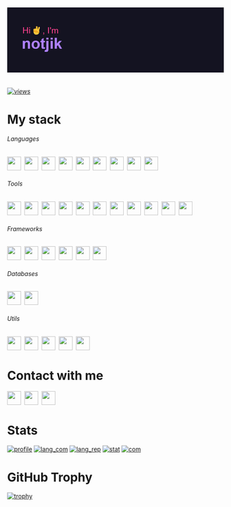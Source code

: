 ###### [![image](header.png)](header.png)
###### [![views](https://komarev.com/ghpvc/?username=notjik&color=fe428e&style=flat)](https://komarev.com/ghpvc/?username=notjik&color=bf91f3&style=flat)


# My stack

###### Languages
<p class="languages">
<a href="https://python.org/"><img height="32" width="32" src="https://cdn.simpleicons.org/python/fe428e"/></a>&nbsp;
<a href="https://iso.org/standard/74528.html"><img height="32" width="32" src="https://cdn.simpleicons.org/c/fe428e"/></a>&nbsp;
<a href="https://isocpp.org/"><img height="32" width="32" src="https://cdn.simpleicons.org/cplusplus/fe428e"/></a>&nbsp;
<a href="https://dotnet.microsoft.com/en-us/languages/csharp"><img height="32" width="32" src="https://cdn.simpleicons.org/csharp/fe428e"/></a>&nbsp;
<a href="https://developer.mozilla.org/en-US/docs/Web/JavaScript"><img height="32" width="32" src="https://cdn.simpleicons.org/javascript/fe428e"/></a>&nbsp;
<a href="https://java.com/"><img height="32" width="32" src="https://cdn.simpleicons.org/openjdk/fe428e"/></a>&nbsp;
<a href="https://kotlinlang.org/"><img height="32" width="32" src="https://cdn.simpleicons.org/kotlin/fe428e"/></a>&nbsp;
<a href="https://w3.org/html/"><img height="32" width="32" src="https://cdn.simpleicons.org/html5/fe428e"/></a>&nbsp;
<a href="https://w3.org/Style/CSS/"><img height="32" width="32" src="https://cdn.simpleicons.org/css3/fe428e"/></a>&nbsp;
</p>

###### Tools
<p class="tools">
<a href="https://git-scm.com/"><img height="32" width="32" src="https://cdn.simpleicons.org/git/fe428e"/></a>&nbsp;
<a href="https://docker.com/"><img height="32" width="32" src="https://cdn.simpleicons.org/docker/fe428e"/></a>&nbsp;
<a href="https://ubuntu.com/"><img height="32" width="32" src="https://cdn.simpleicons.org/ubuntu/fe428e"/></a>&nbsp;
<a href="https://microsoft.com/en-us/windows/windows-11"><img height="32" width="32" src="https://cdn.simpleicons.org/windows11/fe428e"/></a>&nbsp;
<a href="https://jetbrains.com/pycharm/"><img height="32" width="32" src="https://cdn.simpleicons.org/pycharm/fe428e"/></a>&nbsp;
<a href="https://jetbrains.com/pycharm/"><img height="32" width="32" src="https://cdn.simpleicons.org/intellijidea/fe428e"/></a>&nbsp;
<a href="https://code.visualstudio.com/"><img height="32" width="32" src="https://cdn.simpleicons.org/androidstudio/fe428e"/></a>&nbsp;
<a href="https://visualstudio.microsoft.com/"><img height="32" width="32" src="https://cdn.simpleicons.org/visualstudio/fe428e"/></a>&nbsp;
<a href="https://code.visualstudio.com/"><img height="32" width="32" src="https://cdn.simpleicons.org/visualstudiocode/fe428e"/></a>&nbsp;
<a href="https://figma.com/"><img height="32" width="32" src="https://cdn.simpleicons.org/figma/fe428e"/></a>&nbsp;
<a href="https://postman.com/"><img height="32" width="32" src="https://cdn.simpleicons.org/postman/fe428e"/></a>&nbsp;
</p>

###### Frameworks
<p class="frameworks">
<a href="https://djangoproject.com/"><img height="32" width="32" src="https://cdn.simpleicons.org/django/fe428e"/></a>&nbsp;
<a href="https://qt.io/"><img height="32" width="32" src="https://cdn.simpleicons.org/qt/fe428e"/></a>&nbsp;
<a href="https://flask.palletsprojects.com/"><img height="32" width="32" src="https://cdn.simpleicons.org/flask/fe428e"/></a>&nbsp;
<a href="https://getbootstrap.com/"><img height="32" width="32" src="https://cdn.simpleicons.org/bootstrap/fe428e"/></a>&nbsp;
<a href="https://nodejs.org/"><img height="32" width="32" src="https://cdn.simpleicons.org/node.js/fe428e"/></a>&nbsp;
<a href="https://dotnet.microsoft.com/"><img height="32" width="32" src="https://cdn.simpleicons.org/dotnet/fe428e"/></a>&nbsp;
</p>

###### Databases
<p class="databases">
<a href="https://postgresql.org/"><img height="32" width="32" src="https://cdn.simpleicons.org/postgresql/fe428e"/></a>&nbsp;
<a href="https://sqlite.org/"><img height="32" width="32" src="https://cdn.simpleicons.org/sqlite/fe428e"/></a>&nbsp;
</p>

###### Utils
<p class="utils">
<a href="https://mozilla.org/"><img height="32" width="32" src="https://cdn.simpleicons.org/mozilla/fe428e"/></a>&nbsp;
<a href="https://dotenv.org/"><img height="32" width="32" src="https://cdn.simpleicons.org/dotenv/fe428e"/></a>&nbsp;
<a href="https://ckeditor.com/"><img height="32" width="32" src="https://cdn.simpleicons.org/ckeditor4/fe428e"/></a>&nbsp;
<a href="https://pypi.org/project/googletrans/"><img height="32" width="32" src="https://cdn.simpleicons.org/googletranslate/fe428e"/></a>&nbsp;
<a href="https://fonts.google.com/"><img height="32" width="32" src="https://cdn.simpleicons.org/googlefonts/fe428e"/></a>&nbsp;
</p>

# Contact with me
<p class="contacts">
<a href="https://t.me/notjik/"><img height="32" width="32" src="https://cdn.simpleicons.org/telegram/fe428e"/></a>&nbsp;
<a href="https://vk.com/notjik"><img height="32" width="32" src="https://cdn.simpleicons.org/vk/fe428e"/></a>&nbsp;
<a href="mailto:notjik@yandex.ru?subject=#FromGitHub "><img height="32" width="32" src="https://cdn.simpleicons.org/mail.ru/fe428e"/></a>&nbsp;
</p>

# Stats
[![profile](https://github-profile-summary-cards.vercel.app/api/cards/profile-details?username=notjik&theme=radical)](https://github-profile-summary-cards.vercel.app/api/cards/profile-details?username=notjik&theme=radical)
[![lang_com](https://github-profile-summary-cards.vercel.app/api/cards/most-commit-language?username=notjik&theme=radical)](https://github-profile-summary-cards.vercel.app/api/cards/most-commit-language?username=notjik&theme=radical)
[![lang_rep](https://github-profile-summary-cards.vercel.app/api/cards/repos-per-language?username=notjik&theme=radical)](https://github-profile-summary-cards.vercel.app/api/cards/repos-per-language?username=notjik&theme=radical)
[![stat](https://github-profile-summary-cards.vercel.app/api/cards/stats?username=notjik&theme=radical)](https://github-profile-summary-cards.vercel.app/api/cards/stats?username=notjik&theme=radical)
[![com](https://github-profile-summary-cards.vercel.app/api/cards/productive-time?username=notjik&theme=radical&utcOffset=5)](https://github-profile-summary-cards.vercel.app/api/cards/productive-time?username=notjik&theme=radical&utcOffset=5)


# GitHub Trophy
[![trophy](https://github-profile-trophy.vercel.app/?username=notjik&theme=radical&no-frame=true&margin-w=10)](https://github-profile-trophy.vercel.app/?username=notjik&theme=radical&no-frame=true&margin-w=10)
